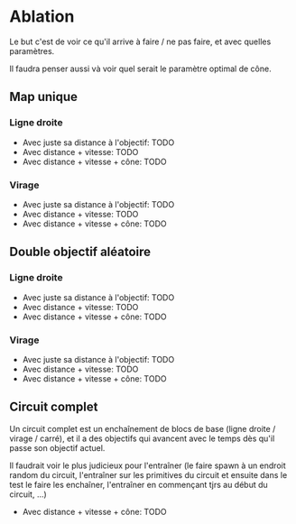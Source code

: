 # Ablation

Le but c'est de voir ce qu'il arrive à faire / ne pas faire, et avec quelles paramètres.

Il faudra penser aussi và voir quel serait le paramètre optimal de cône. 

## Map unique

### Ligne droite

- Avec juste sa distance à l'objectif: TODO
- Avec distance + vitesse: TODO
- Avec distance + vitesse + cône: TODO 

### Virage

- Avec juste sa distance à l'objectif: TODO
- Avec distance + vitesse: TODO
- Avec distance + vitesse + cône: TODO 

## Double objectif aléatoire

### Ligne droite

- Avec juste sa distance à l'objectif: TODO
- Avec distance + vitesse: TODO
- Avec distance + vitesse + cône: TODO 

### Virage

- Avec juste sa distance à l'objectif: TODO
- Avec distance + vitesse: TODO
- Avec distance + vitesse + cône: TODO 

## Circuit complet

Un circuit complet est un enchaînement de blocs de base (ligne droite / virage / carré), et il a des objectifs qui avancent avec le temps dès qu'il passe son objectif actuel.

Il faudrait voir le plus judicieux pour l'entraîner (le faire spawn à un endroit random du circuit, l'entraîner sur les primitives du circuit et ensuite dans le test le faire les enchaîner, l'entraîner en commençant tjrs au début du circuit, ...)

- Avec distance + vitesse + cône: TODO